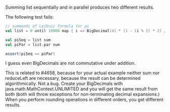 Summing list sequentially and in parallel produces two different results.

The following test fails:
```scala
// summands of Leibniz formula for pi
val list = 0 until 10000 map { i => BigDecimal(4) * (1 - (i % 2) * 2) / (2 * i + 1) }

val piSeq = list sum
val piPar = list.par sum

assert(piSeq == piPar)
```
I guess even BigDecimals are not commutative under addition.

This is related to #4658, because for your actual example neither sum nor reduceLeft are necessary, because the result can be determined algorithmically. 
Not a bug.  Create your BigDecimals with java.math.MathContext.UNLIMITED and you will get the same result from both (both will throw exceptions for non-terminating decimal expansions.) When you perform rounding operations in different orders, you get different results.
